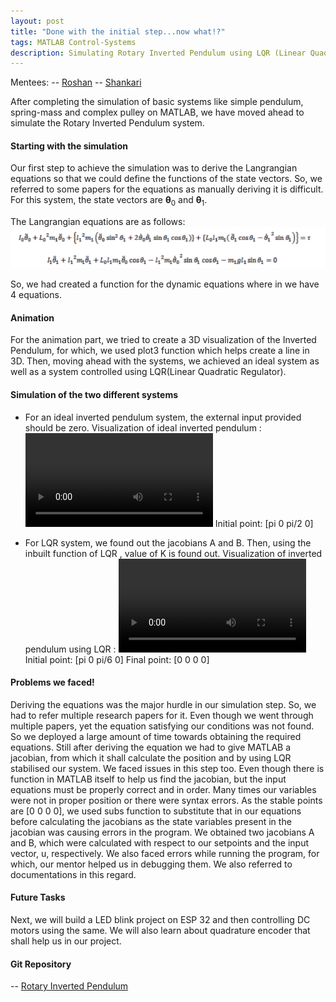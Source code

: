 ```yaml
---
layout: post
title: "Done with the initial step...now what!?"
tags: MATLAB Control-Systems
description: Simulating Rotary Inverted Pendulum using LQR (Linear Quadratic Regulator)
---
```


Mentees:
-- [Roshan](https://github.com/RoshAd-06)
-- [Shankari](https://github.com/Shankari02)

After completing the simulation of basic systems like simple pendulum, spring-mass and complex pulley on MATLAB, we have moved ahead to simulate the Rotary Inverted Pendulum system.

#### Starting with the simulation
Our first step to achieve the simulation was to derive the Langrangian equations so that we could define the functions of the state vectors.
So, we referred to some papers for the equations as manually deriving it is difficult. For this system, the state vectors are **θ**$_0$ and **θ**$_1$.

The Langrangian equations are as follows:
![Langrangian equations](/assets/posts/inverted_pendulum/lagrangian_eqns.png)

So, we had created a function for the dynamic equations where in we have 4 equations.

#### Animation 
For the animation part, we tried to create a 3D visualization of the Inverted Pendulum, for which, we used plot3 function which helps create a line in 3D.
Then, moving ahead with the systems, we achieved an ideal system as well as a system controlled using LQR(Linear Quadratic Regulator).

#### Simulation of the two different systems

- For an ideal inverted pendulum system, the external input provided should be zero.
	Visualization of ideal inverted pendulum : ![Ideal_inverted_pendulum](/assets/posts/inverted_pendulum/ideal_inverted_pendulum.mp4)
	Initial point: [pi 0 pi/2 0]

- For LQR system, we found out the jacobians A and B. Then, using the inbuilt function of LQR , value of K is found out.
	Visualization of inverted pendulum using LQR : ![lqr_inverted_pendulum](/assets/posts/inverted_pendulum/lqr_inverted_pendulum.mp4)
	Initial point: [pi 0 pi/6 0]
	Final point: [0 0 0 0]

#### Problems we faced!
Deriving the equations was the major hurdle in our simulation step. So, we had to refer multiple research papers for it. Even though we went through multiple papers, yet the equation satisfying our conditions was not found. So we deployed a large amount of time towards obtaining the required equations. Still after deriving the equation we had to give MATLAB a jacobian, from which it shall calculate the position and by using LQR stabilised our system. We faced issues in this step too. Even though there is function in MATLAB itself to help us find the jacobian, but the input equations must be properly correct and in order. Many times our variables were not in proper position or there were syntax errors. As the stable points are [0 0 0 0], we used subs function to substitute that in our equations before calculating the jacobians as the state variables present in the jacobian was causing errors in the program. We obtained two jacobians A and B, which were calculated with respect to our setpoints and the input vector, u, respectively. We also faced errors while running the program, for which, our mentor helped us in debugging them. We also referred to documentations in this regard. 

#### Future Tasks
Next, we will build a LED blink project on ESP 32 and then controlling DC motors using the same. We will also learn about quadrature encoder that shall help us in our project.

#### Git Repository
-- [Rotary Inverted Pendulum](https://github.com/Shankari02/Rotary_Inverted_Pendulum_using_MPC_and_LQR)
